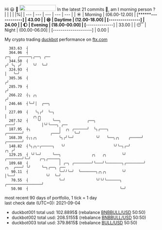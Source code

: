 Hi :smiley: :wave: <img src="https://jojoee.jojoee.com/api/utcnow" width="120" height="20">
In the latest 21 commits :bug:, am I morning person ? 
| | | | |%|
| --- | --- | --- | --- | --- |
| :sunny: | Morning | (06.00-12.00] | [********------------] | 43.00 |
| :satisfied: | Daytime | (12.00-18.00] | [****----------------] | 24.00 |
| :moon: | Evening | (18.00-00.00] | [******--------------] | 33.00 |
| :sleeping: | Night | (00.00-06.00] | [--------------------] | 0.00 |

My crypto trading [duckbot](https://github.com/jojoee/duckbot) performance on [ftx.com](https://ftx.com/#a=13144711)
```
  383.63  ┤
  364.06  ┤                                                                    ╭─╮   ╭─────╮╭──╮ ╭──
  344.50  ┤                                                                   ╭╯ ╰╮ ╭╯     ╰╯  ╰─╯
  324.93  ┤                                                                   │   ╰─╯
  305.36  ┤                                                                  ╭╯
  285.79  ┤                                                                 ╭╯
  266.22  ┤╮ ╭╮                                                            ╭╯
  246.66  ┤╰─╯│  ╭──╮                                                      │
  227.09  ┤   ╰╮╭╯  ╰─╮                                                    │            ╭╮╭╮
  207.52  ┤    ╰╯     ╰──╮            ╭──╮                             ╭───╯            │╰╯╰───╮ ╭──
  187.95  ┼╮             │  ╭╮ ╭──────╯  ╰╮╭───╮               ╭───────╯            ╭───╯      ╰─╯
  168.39  ┤╮╮╭╮          ╰╮╭╯╰─╯          ╰╯   ╰──╮╭╮    ╭─────╯            ╭───────╯
  148.82  ┤╰╮╭╮─╭─────╮   ╰╯                      ╰╯╰─╮╭─╯              ╭╮ ╭╯
  129.25  ┤ ╰╯╰─╯     ╰──╮              ╭╮   ╭╮       ╰╯        ╭───────╯╰─╯    ╭─╮╭─────╮
  109.68  ┤              │ ╭─╮ ╭────────╯╰───╯╰───────╮╭────────╯       ╭╮  ╭───╯ ╰╯     ╰─╮╭──╮ ╭──
   90.11  ┤              ╰─╯╯╰─╯  ╰───────╮╭╮╭╮       ╰╯                │╰──╯              ╰╯  ╰─╯
   70.55  ┤              ╰─╯              ╰╯╰╯╰──────╮ ╭────────────────╯
   50.98  ┤                                          ╰─╯
```
most recent 90 days of portfolio, 1 tick = 1 day<br />
last check date (UTC+0): 2021-09-04
- duckbot001 total usd: 102.8895$ (rebalance [BNBBULL/USD](https://ftx.com/trade/DOGEBULL/USD#a=13144711) 50:50)
- duckbot002 total usd: 208.5155$ (rebalance [BNBBULL/USD](https://ftx.com/trade/BNBBULL/USD#a=13144711) 50:50)
- duckbot003 total usd: 379.8615$ (rebalance [BULL/USD](https://ftx.com/trade/BULL/USD#a=13144711) 50:50)

